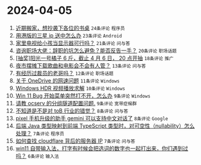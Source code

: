 # 2024-04-05

1. [近期搬家，想抄袭下各位的书桌](https://www.v2ex.com/t/1029816) `24条评论` `程序员`
1. [用港版的三星 ip 送中怎么办](https://www.v2ex.com/t/1029811) `23条评论` `Android`
1. [家里电视给小孩当显示器可行吗？](https://www.v2ex.com/t/1029818) `21条评论` `问与答`
1. [咨询职场大佬：辞职的坑怎么避免？能否反告一手？](https://www.v2ex.com/t/1029810) `20条评论` `职场话题`
1. [[抽奖]阳光一号橘子 6 斤，截止 4 月 6 日， 20 点开抽](https://www.v2ex.com/t/1029817) `18条评论` `推广`
1. [夜市摆摊下载歌曲和电影会不会有人管？](https://www.v2ex.com/t/1029827) `13条评论` `问与答`
1. [有经历过裁员的老哥吗？](https://www.v2ex.com/t/1029794) `12条评论` `职场话题`
1. [关于 OneDrive 的网速问题](https://www.v2ex.com/t/1029808) `11条评论` `Windows`
1. [Windows HDR 视频播放求解](https://www.v2ex.com/t/1029793) `10条评论` `Windows`
1. [Win 11 Bug 开始菜单突然打不开，怎么办](https://www.v2ex.com/t/1029809) `9条评论` `Windows`
1. [请教 ocserv 的分组隧道配置问题.](https://www.v2ex.com/t/1029800) `9条评论` `宽带症候群`
1. [不知道是不是对 toB 行业的错觉？](https://www.v2ex.com/t/1029824) `8条评论` `问与答`
1. [pixel 手机升级的助手 gemini 可以支持中文对话了](https://www.v2ex.com/t/1029796) `8条评论` `Google`
1. [后端 Java 类型映射到前端 TypeScript 类型时，对可空性（nullability）怎么处理？](https://www.v2ex.com/t/1029812) `7条评论` `程序员`
1. [如何查找 cloudflare 背后的服务器 IP](https://www.v2ex.com/t/1029822) `7条评论` `问与答`
1. [win11 自带输入法，打字有时候会把选词的数字也一起打出来，你们遇到过吗？](https://www.v2ex.com/t/1029792) `6条评论` `输入法`
